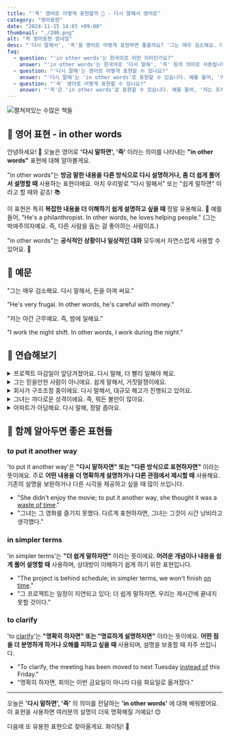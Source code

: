 ```yaml
---
title: "'즉' 영어로 어떻게 표현할까 📖 - 다시 말해서 영어로"
category: "영어표현"
date: "2024-11-15 14:03 +09:00"
thumbnail: "./200.png"
alt: "즉 영어표현 썸네일"
desc: "'다시 말해서', '즉'을 영어로 어떻게 표현하면 좋을까요? '그는 매우 검소해요. 다시 말해서, 돈을 아껴 써요.' , '저는 야간 근무예요. 즉, 밤에 일해요.' 등을 영어로 표현하는 법을 배워봅시다. 다양한 예문을 통해서 연습하고 본인의 표현으로 만들어 보세요."
faq:
  - question: "'in other words'는 한국어로 어떤 의미인가요?"
    answer: "'in other words'는 한국어로 '다시 말해', '즉' 등의 의미로 사용됩니다. 주로 앞서 말한 내용을 다른 방식으로 설명할 때 사용합니다."
  - question: "'다시 말해'는 영어로 어떻게 표현할 수 있나요?"
    answer: "'다시 말해'는 'in other words'로 표현할 수 있습니다. 예를 들어, '이 도시는 매우 비싸요, 다시 말해, 월세가 정말 높아요'는 'This city is very expensive; in other words, the rent is really high'로 말할 수 있습니다."
  - question: "'즉' 영어로 어떻게 표현할 수 있나요?"
    answer: "'즉'은 'in other words'로 표현할 수 있습니다. 예를 들어, '저는 프리랜서예요, 즉 제가 일하고 싶을 때 일해요'는 'I'm a freelancer; in other words, I work whenever I want'로 말할 수 있습니다."
---
```


![펼쳐져있는 수많은 책들](./200-1.jpg)

## 🌟 영어 표현 - in other words

안녕하세요! 👋 오늘은 영어로 **'다시 말하면', '즉'** 이라는 의미를 나타내는 **"in other words"** 표현에 대해 알아볼게요.

"in other words"는 **방금 말한 내용을 다른 방식으로 다시 설명하거나, 좀 더 쉽게 풀어서 설명할 때** 사용하는 표현이에요. 마치 우리말로 "다시 말해서" 또는 "쉽게 말하면" 이라고 할 때와 같죠! 📚

이 표현은 특히 **복잡한 내용을 더 이해하기 쉽게 설명하고 싶을 때** 정말 유용해요. 🎯 예를 들어, "He's a philanthropist. In other words, he loves helping people." (그는 박애주의자예요. 즉, 다른 사람을 돕는 걸 좋아하는 사람이죠.)

"in other words"는 **공식적인 상황이나 일상적인 대화** 모두에서 자연스럽게 사용할 수 있어요. 🤝

<script async src="https://pagead2.googlesyndication.com/pagead/js/adsbygoogle.js?client=ca-pub-1465612013356152"
     crossorigin="anonymous"></script>
<!-- engple-horizontal-ad -->

<ins class="adsbygoogle"
     style="display:block"
     data-ad-client="ca-pub-1465612013356152"
     data-ad-slot="2106896038"
     data-ad-format="auto"
     data-full-width-responsive="true"></ins>

<script>
     (adsbygoogle = window.adsbygoogle || []).push({});
</script>

## 📖 예문

"그는 매우 검소해요. 다시 말해서, 돈을 아껴 써요."

"He's very frugal. In other words, he's careful with money."

"저는 야간 근무예요. 즉, 밤에 일해요."

"I work the night shift. In other words, I work during the night."

## 💬 연습해보기

<details>
<summary>프로젝트 마감일이 앞당겨졌어요. 다시 말해, 더 빨리 일해야 해요.</summary>
<span>The project deadline has been moved forward. In other words, we need to work faster.</span>
</details>

<details>
<summary>그는 믿을만한 사람이 아니에요. 쉽게 말해서, 거짓말쟁이에요.</summary>
<span>He's not trustworthy - in other words, he's a liar.</span>
</details>

<details>
<summary>회사가 구조조정 중이에요. 다시 말해서, 대규모 해고가 진행되고 있어요.</summary>
<span>The company is restructuring. In other words, there are massive layoffs happening.</span>
</details>

<details>
<summary>그녀는 까다로운 성격이에요. 즉, 뭐든 불만이 많아요.</summary>
<span>She's quite particular. in other words, she complains about everything.</span>
</details>

<details>
<summary>아파트가 아담해요. 다시 말해, 정말 좁아요.</summary>
<span>The apartment is compact. In other words, it's absolutely cramped.</span>
</details>

## 🤝 함께 알아두면 좋은 표현들

### to put it another way

'to put it another way'은 **"다시 말하자면" 또는 "다른 방식으로 표현하자면"** 이라는 뜻이에요. 주로 **어떤 내용을 더 명확하게 설명하거나 다른 관점에서 제시할 때** 사용해요. 기존의 설명을 보완하거나 다른 시각을 제공하고 싶을 때 많이 쓰입니다.

- "She didn't enjoy the movie; to put it another way, she thought it was a [waste of time](/blog/in-english/260.waste/)."
- "그녀는 그 영화를 즐기지 못했다. 다르게 표현하자면, 그녀는 그것이 시간 낭비라고 생각했다."

### in simpler terms

'in simpler terms'는 **"더 쉽게 말하자면"** 이라는 뜻이에요. **어려운 개념이나 내용을 쉽게 풀어 설명할 때** 사용하며, 상대방이 이해하기 쉽게 하기 위한 표현입니다.

- "The project is behind schedule; in simpler terms, we won't finish [on time](/blog/vocab-1/043.on-time/)."
- "그 프로젝트는 일정이 지연되고 있다; 더 쉽게 말하자면, 우리는 제시간에 끝내지 못할 것이다."

### to clarify

'to [clarify](/blog/in-english/278.clarify/)'는 **"명확히 하자면" 또는 "명료하게 설명하자면"** 이라는 뜻이에요. **어떤 점을 더 분명하게 하거나 오해를 피하고 싶을 때** 사용되며, 설명을 보충할 때 자주 쓰입니다.

- "To clarify, the meeting has been moved to next Tuesday [instead of](/blog/in-english/169.instead-of/) this Friday."
- "명확히 하자면, 회의는 이번 금요일이 아니라 다음 화요일로 옮겨졌다."

---

오늘은 **'다시 말하면', '즉'** 의 의미를 전달하는 **'in other words'** 에 대해 배워봤어요. 이 표현을 사용하면 여러분의 설명이 더욱 명확해질 거예요! 😊

다음에 또 유용한 표현으로 찾아올게요. 화이팅! 💪
